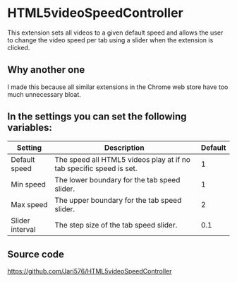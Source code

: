 # HTML5videoSpeedController
This extension sets all videos to a given default speed and allows the user to change the video speed per tab using a slider when the extension is clicked.

## Why another one
I made this because all similar extensions in the Chrome web store have too much unnecessary bloat.

## In the settings you can set the following variables:
| **Setting**     | **Description**                                                     | **Default** |
|-----------------|---------------------------------------------------------------------|-------------|
| Default speed   | The speed all HTML5 videos play at if no tab specific speed is set. |      1      |
| Min speed       | The lower boundary for the tab speed slider.                        |      1      |
| Max speed       | The upper boundary for the tab speed slider.                        |      2      |
| Slider interval | The step size of the tab speed slider.                              |     0.1     |

## Source code
https://github.com/Jari576/HTML5videoSpeedController


